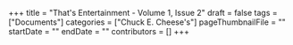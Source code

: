 +++
title = "That's Entertainment - Volume 1, Issue 2"
draft = false
tags = ["Documents"]
categories = ["Chuck E. Cheese's"]
pageThumbnailFile = ""
startDate = ""
endDate = ""
contributors = []
+++

